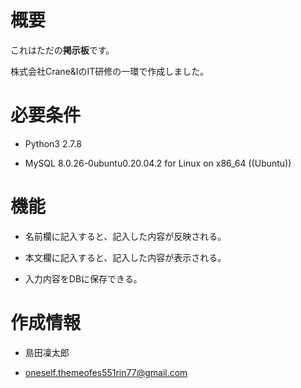  # 概要
 
 これはただの**掲示板**です。
 
 株式会社Crane&IのIT研修の一環で作成しました。
 
 # 必要条件
 
 - Python3 2.7.8
 
 - MySQL 8.0.26-0ubuntu0.20.04.2 for Linux on x86_64 ((Ubuntu))
 
 # 機能
 
 - 名前欄に記入すると、記入した内容が反映される。
 
 - 本文欄に記入すると、記入した内容が表示される。

 - 入力内容をDBに保存できる。
 
 # 作成情報
 
 - 島田凜太郎

 - oneself.themeofes551rin77@gmail.com
 
